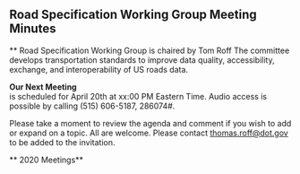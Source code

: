 ## Road Specification Working Group Meeting Minutes   

** Road Specification Working Group is chaired by Tom Roff  The committee develops transportation standards to improve data quality, 
accessibility, exchange, and interoperability of US roads data. 

**Our Next Meeting**   
is scheduled for April 20th at xx:00 PM Eastern Time. Audio access is possible by calling (515) 606-5187, 286074#.

Please take a moment to review the agenda and comment if you wish to add or expand on a topic. All are welcome. Please contact thomas.roff@dot.gov to be added to the invitation.   

** 2020 Meetings**   

  

